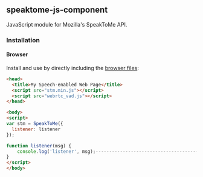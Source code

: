 ## speaktome-js-component

<!--
[![Version](http://img.shields.io/npm/v/speaktomejs.svg?style=flat-square)](https://npmjs.org/package/speaktomejs)
[![License](http://img.shields.io/npm/l/speaktomejs.svg?style=flat-square)](https://npmjs.org/package/speaktomejs)
-->

JavaScript module for Mozilla&#39;s SpeakToMe API.

<!--
### API

| Property | Description | Default Value |
| -------- | ----------- | ------------- |
|          |             |               |

-->

### Installation

#### Browser

Install and use by directly including the [browser files](dist):

```html
<head>
  <title>My Speech-enabled Web Page</title>
  <script src="stm.min.js"></script>
  <script src="webrtc_vad.js"></script>
</head>

<body>
<script>
var stm = SpeakToMe({
  listener: listener
});

function listener(msg) {
	console.log('listener', msg);---------------------------------------------------------------------
}
</script>
</body>
```

<!--
Install and use by directly including the [browser files](dist):

```html
<head>
  <title>My Speech-enabled Web Page</title>
  <script src="https://aframe.io/releases/0.6.0/aframe.min.js"></script>
  <script src="https://unpkg.com/speaktomejs/dist/speaktomejs.min.js"></script>
</head>

<body>
  <a-scene>
    <a-entity speaktome="foo: bar"></a-entity>
  </a-scene>
</body>
```

#### npm

Install via npm:

```bash
npm install speaktomejs
```

Then require and use.

```js
require('speaktomejs');
```
-->
